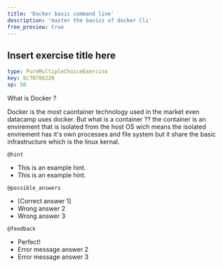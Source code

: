```yaml
---
title: 'Docker basic command line'
description: 'master the basics of docker Cli'
free_preview: true
---
```


## Insert exercise title here

```yaml
type: PureMultipleChoiceExercise
key: 0c70786226
xp: 50
```

What is Docker ?

Docker is the most caontainer technology used in the market even datacamp uses docker. But what is a container ?? the container is an envirement that is isolated from the host OS wich means the isolated envirement has it's own processes and file system but it share the basic infrastructure which is the linux kernal.   


<!-- Guidelines for the question: https://instructor-support.datacamp.com/en/articles/2375516-course-multiple-choice-exercises. -->

`@hint`
<!-- Examples of good hints: https://instructor-support.datacamp.com/en/articles/2379164-hints-best-practices. -->
- This is an example hint.
- This is an example hint.

`@possible_answers`
- [Correct answer 1]
- Wrong answer 2
- Wrong answer 3

`@feedback`
<!-- Examples of good feedback messages: https://instructor-support.datacamp.com/en/articles/2299773-exercise-success-messages.  -->
- Perfect!
- Error message answer 2
- Error message answer 3
